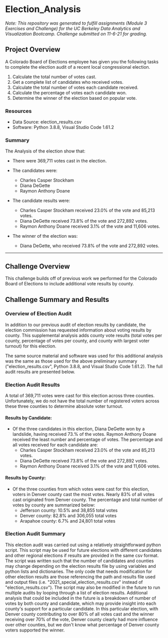# Election_Analysis

*Note: This repository was generated to fulfill assignments (Module 3 Exercises and Challenge) for the UC Berkeley Data Analytics and Visualization Bootcamp. Challenge submitted on 11-6-21 for grading.*

## Project Overview
A Colorado Board of Elections employee has given you the following tasks to complete the election audit of a recent local congressional election.

1. Calculate the total number of votes cast.
2. Get a complete list of candidates who received votes.
3. Calculate the total number of votes each candidate received.
4. Calculate the percentage of votes each candidate won.
5. Determine the winner of the election based on popular vote.


### Resources

* Data Source: election_results.csv
* Software: Python 3.8.8, Visual Studio Code 1.61.2


### Summary

The Analysis of the election show that:

* There were 369,711 votes cast in the election.
* The candidates were:
  - Charles Casper Stockham
  - Diana DeGette
  - Raymon Anthony Doane

* The candidate results were:
  - Charles Casper Stockham received 23.0% of the vote and 85,213 votes.
  - Diana DeGette received 73.8% of the vote and 272,892 votes.
  - Raymon Anthony Doane received 3.1% of the vote and 11,606 votes.

* The winner of the election was:
  - Diana DeGette, who received 73.8% of the vote and 272,892 votes.


---

## Challenge Overview
This challenge builds off of previous work we performed for the Colorado Board of Elections to include additional vote results by county. 


## Challenge Summary and Results

### Overview of Election Audit
In addition to our previous audit of election results by candidate, the election commission has requested information about voting results by county. This supplemental analysis adds county vote results (total votes per county, percentage of votes per county, and county with largest voter turnout) for this election.

The same source material and software was used for this additional analysis was the same as those used for the above preliminary summary ("election_results.csv", Python 3.8.8, and Visual Studio Code 1.61.2). The full audit results are presented below.

### Election Audit Results
A total of 369,711 votes were cast for this election across three counties. Unfortunately, we do not have the total number of registered voters across these three counties to determine absolute voter turnout.

#### Results by Candidate:
* Of the three candidates in this election, Diana DeGette won by a landslide, having received 73.% of the votes. Raymon Anthony Doane received the least number and percentage of votes. The percentage and all votes received for each candidate are:
  - Charles Casper Stockham received 23.0% of the vote and 85,213 votes.
  - Diana DeGette received 73.8% of the vote and 272,892 votes.
  - Raymon Anthony Doane received 3.1% of the vote and 11,606 votes.

#### Results by County:
* Of the three counties from which votes were cast for this election, voters in Denver county cast the most votes. Nearly 83% of all votes cast originated from Denver county. The percentage and total number of votes by county are summarized below:
  - Jefferson county: 10.5% and 38,855 total votes
  - Denver county: 82.8% and 306,055 total votes
  - Arapahoe county: 6.7% and 24,801 total votes

### Election Audit Summary
This election audit was carried out using a relatively straightforward python script. This script may be used for future elections with different candidates and other regional elections if results are provided in the same csv format. The script was written such that the number of candidates and counties may change depending on the election results file by using variables and python lists and dictionaries. The only code that needs modification for other election results are those referencing the path and results file used and output files (i.e. "2021_special_election_results.csv" instead of "election_results.csv"). The script may also be modified in the future to run multiple audits by looping through a list of election results. Additional analysis that could be included in the future is a breakdown of number of votes by both county and candidate, which may provide insight into each county's support for a particular candidate. In this particular election, with Denver county contributing to over 80% of all votes cast and the winner receiving over 70% of the vote, Denver county clearly had more influence over other counties, but we don't know what percentage of Denver county voters supported the winner. 



